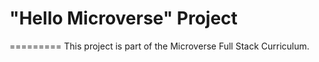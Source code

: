 # "Hello Microverse" Project
=========
This project is part of the Microverse Full Stack Curriculum.
